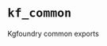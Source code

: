 # `kf_common`

Kgfoundry common exports

<!-- START doctoc generated TOC please keep comment here to allow auto update -->
<!-- END doctoc generated TOC please keep comment here to allow auto update -->
<!-- agent:readme v1 sha:e7c4e78c19ae05abca7f9008be5089b9da0724b1 content:3119afb50e33 -->
